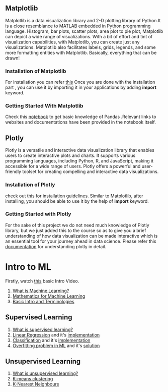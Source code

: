 ## Matplotlib
Matplotlib is a data visualization library and 2-D plotting library of Python.It is a close resemblance to MATLAB embedded in Python programming language.
Histogram, bar plots, scatter plots, area plot to pie plot, Matplotlib can depict a wide range of visualizations. With a bit of effort and tint of visualization capabilities, with Matplotlib, you can create just any visualizations.
Matplotlib also facilitates labels, grids, legends, and some more formatting entities with Matplotlib. Basically, everything that can be drawn!

### Installation of Matplotlib
For installation you can refer [this](https://www.w3schools.com/python/matplotlib_getting_started.asp)
Once you are done with the installation part , you can use it by importing it in your applications by adding **import** keyword.

### Getting Started With Matplotlib

Check this [notebook](https://github.com/Amish462004/Blackoptions-price/blob/main/Week%202%20Content/Matplotlib.ipynb) to get basic knowledge of Pandas .Relevant links to websites and documentations have been provided in the notebook itself.

## Plotly
Plotly is a versatile and interactive data visualization library that enables users to create interactive plots and charts. It supports various programming languages, including Python, R, and JavaScript, making it accessible for a wide range of users. Plotly offers a powerful and user-friendly toolset for creating compelling and interactive data visualizations. 

### Installation of Plotly
check out [this](https://www.geeksforgeeks.org/python-plotly-tutorial/#Installation) for installation guidelines.
Similar to Matplotlib, after installing, you should be able to use it by the help of **import** keyword.

### Getting Started with Plotly
For the sake of this project we do not need much knowledge of Plotly library, but we just added this to the course so as to give you a brief understanding of how data visualization can be made interactive which is an essential tool for your journey ahead in data science.
Please refer this [documentation](https://www.kaggle.com/code/kanncaa1/plotly-tutorial-for-beginners) for understanding plotly in detail.

# Intro to ML

Firstly, watch [this](https://www.youtube.com/watch?v=-DEL6SVRPw0) basic Intro Video.
1. [What is Machine Learning?](https://www.edureka.co/blog/what-is-machine-learning/)
2. [Mathematics for Machine Learning](https://www.edureka.co/blog/mathematics-for-machine-learning/)
3. [Basic Intro and Terminologies](https://www.edureka.co/blog/introduction-to-machine-learning/)

## Supervised Learning
1. [What is supervised learning?](https://www.edureka.co/blog/supervised-learning/)
2. [Linear Regression](https://www.analyticsvidhya.com/blog/2021/10/everything-you-need-to-know-about-linear-regression/) and it's [implementation](https://edureka.co/blog/linear-regression-for-machine-learning/#example)
3. [Classification](https://www.edureka.co/blog/classification-algorithms/) and it's [implementation](https://www.edureka.co/blog/classification-in-machine-learning/)
4. [Overfitting problem in ML](https://www.edureka.co/blog/overfitting-in-machine-learning/) and it's [solution](https://www.edureka.co/blog/regularization-in-machine-learning/)

## Unsupervised Learning
1. [What is unsupervised learning?](https://www.edureka.co/blog/unsupervised-learning/)
2. [K-means clustering](https://www.edureka.co/blog/k-means-clustering-algorithm/)
3. [K-Nearest Neighbours](https://www.edureka.co/blog/k-nearest-neighbors-algorithm/)

